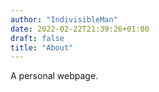 ```yaml
---
author: "IndivisibleMan"
date: 2022-02-22T21:39:26+01:00
draft: false
title: "About"
---
```


A personal webpage.
